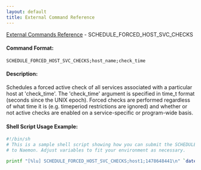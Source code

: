 ```yaml
---
layout: default
title: External Command Reference
---
```


<!--
************************************************
* AUTO GENERATED PAGE - USE ./update SCRIPT
************************************************
-->

<span class="glyphicon glyphicon-arrow-up"></span><a href="index.html"> External Commands Reference</a> - SCHEDULE_FORCED_HOST_SVC_CHECKS<br>

#### Command Format:

`SCHEDULE_FORCED_HOST_SVC_CHECKS;host_name;check_time`

#### Description:

Schedules a forced active check of all services associated with a particular host at 'check_time'. The 'check_time' argument is specified in time_t format (seconds since the UNIX epoch). Forced checks are performed regardless of what time it is (e.g. timeperiod restrictions are ignored) and whether or not active checks are enabled on a service-specific or program-wide basis.

#### Shell Script Usage Example:

```sh
#!/bin/sh
# This is a sample shell script showing how you can submit the SCHEDULE_FORCED_HOST_SVC_CHECKS command
# to Naemon. Adjust variables to fit your environment as necessary.

printf "[%lu] SCHEDULE_FORCED_HOST_SVC_CHECKS;host1;1478648441\n" `date +%s` > /var/lib/naemon/naemon.cmd
```
